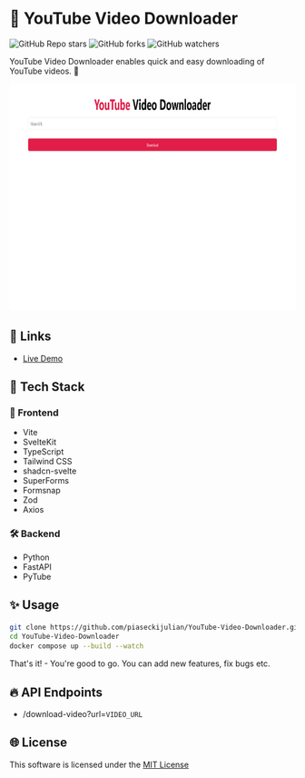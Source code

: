 # 🚀 YouTube Video Downloader

![GitHub Repo stars](https://img.shields.io/github/stars/piaseckijulian/YouTube-Video-Downloader?style=for-the-badge)
![GitHub forks](https://img.shields.io/github/forks/piaseckijulian/YouTube-Video-Downloader?style=for-the-badge)
![GitHub watchers](https://img.shields.io/github/watchers/piaseckijulian/YouTube-Video-Downloader?style=for-the-badge)

YouTube Video Downloader enables quick and easy downloading of YouTube videos. 🚀

<img src="./web/static/thumbnail.png" alt="Image of YouTube Video Downloader" width="800" height="400" />

## 🔗 Links

- [Live Demo](https://julian-yt-downloader.vercel.app)

## 📐 Tech Stack

### 🎨 Frontend

- Vite
- SvelteKit
- TypeScript
- Tailwind CSS
- shadcn-svelte
- SuperForms
- Formsnap
- Zod
- Axios

### 🛠️ Backend

- Python
- FastAPI
- PyTube

## ✨ Usage

```bash
git clone https://github.com/piaseckijulian/YouTube-Video-Downloader.git
cd YouTube-Video-Downloader
docker compose up --build --watch
```

That's it! - You're good to go. You can add new features, fix bugs etc.

## 🔥 API Endpoints

- /download-video?url=`VIDEO_URL`

## 🌐 License

This software is licensed under the [MIT License](https://github.com/piaseckijulian/YouTube-Video-Downloader/blob/main/LICENSE)
